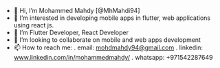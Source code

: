 - 👋 Hi, I’m Mohammed Mahdy [@MhMahdi94]
- 👀 I’m interested in developing mobile apps in flutter, web applications using react js.
- 🌱 I’m Flutter Developer, React Developer 
- 💞️ I’m looking to collaborate on mobile and web apps development
- 📫 How to reach me: 
  . email: mohdmahdy94@gmail.com
  . linkedin: www.linkedin.com/in/mohammedmahdy/
  . whatsapp: +971542287649
<!---
MhMahdi94/MhMahdi94 is a ✨ special ✨ repository because its `README.md` (this file) appears on your GitHub profile.
You can click the Preview link to take a look at your changes.
--->
